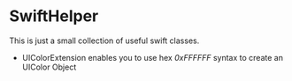 # SwiftHelper

This is just a small collection of useful swift classes.

* UIColorExtension enables you to use hex *0xFFFFFF* syntax to create an UIColor Object
